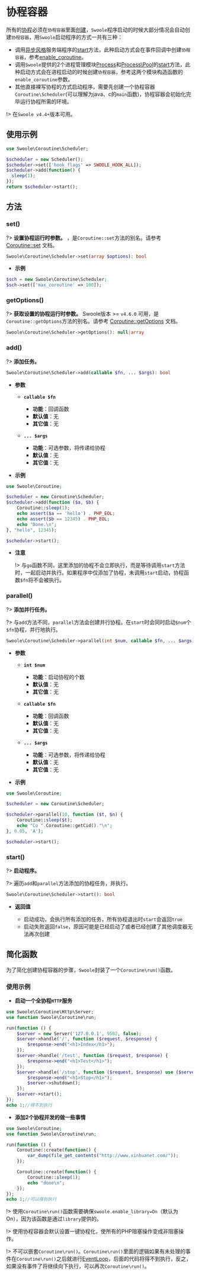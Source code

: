 # 协程容器

所有的[协程](/coroutine)必须在`协程容器`里面[创建](/coroutine/coroutine?id=create)，`Swoole`程序启动的时候大部分情况会自动创建`协程容器`，用`Swoole`启动程序的方式一共有三种：
   - 调用[异步风格](/server/init)服务端程序的[start](/server/methods?id=start)方法，此种启动方式会在事件回调中创建`协程容器`，参考[enable_coroutine](/server/setting?id=enable_coroutine)。
   - 调用`Swoole`提供的2个进程管理模块[Process](/process/process)和[Process\Pool](/process/process_pool)的[start](/process/process_pool?id=start)方法，此种启动方式会在进程启动的时候创建`协程容器`，参考这两个模块构造函数的`enable_coroutine`参数。
   - 其他直接裸写协程的方式启动程序，需要先创建一个协程容器`Coroutine\Scheduler`(可以理解为java、c的`main`函数)，协程容器会初始化完毕运行协程所需的环境。

!> 在`Swoole v4.4+`版本可用。

## 使用示例
```php
use Swoole\Coroutine\Scheduler;

$scheduler = new Scheduler();
$scheduler->set(['hook_flags' => SWOOLE_HOOK_ALL]);
$scheduler->add(function() {
  sleep(1);
});
return $scheduler->start();
```

## 方法

### set()

?> **设置协程运行时参数。** ，是`Coroutine::set`方法的别名。请参考 [Coroutine::set](/coroutine/coroutine?id=set) 文档。

```php
Swoole\Coroutine\Scheduler->set(array $options): bool
```

  * **示例**

```php
$sch = new Swoole\Coroutine\Scheduler;
$sch->set(['max_coroutine' => 100]);
```

### getOptions()

?> **获取设置的协程运行时参数。** Swoole版本 >= `v4.6.0` 可用，是`Coroutine::getOptions`方法的别名。请参考 [Coroutine::getOptions](/coroutine/coroutine?id=getoptions) 文档。

```php
Swoole\Coroutine\Scheduler->getOptions(): null|array
```

### add()

?> **添加任务。** 

```php
Swoole\Coroutine\Scheduler->add(callable $fn, ... $args): bool
```

  * **参数** 

    * **`callable $fn`**
      * **功能**：回调函数
      * **默认值**：无
      * **其它值**：无

    * **`... $args`**
      * **功能**：可选参数，将传递给协程
      * **默认值**：无
      * **其它值**：无

  * **示例**

```php
use Swoole\Coroutine;

$scheduler = new Coroutine\Scheduler;
$scheduler->add(function ($a, $b) {
    Coroutine::sleep(1);
    echo assert($a == 'hello') . PHP_EOL;
    echo assert($b == 12345) . PHP_EOL;
    echo "Done.\n";
}, "hello", 12345);

$scheduler->start();
```
  
  * **注意**

    !> 与`go`函数不同，这里添加的协程不会立即执行，而是等待调用`start`方法时，一起启动并执行。如果程序中仅添加了协程，未调用`start`启动，协程函数`$fn`将不会被执行。

### parallel()

?> **添加并行任务。** 

?> 与`add`方法不同，`parallel`方法会创建并行协程。在`start`时会同时启动`$num`个`$fn`协程，并行地执行。

```php
Swoole\Coroutine\Scheduler->parallel(int $num, callable $fn, ... $args): bool
```

  * **参数** 

    * **`int $num`**
      * **功能**：启动协程的个数
      * **默认值**：无
      * **其它值**：无

    * **`callable $fn`**
      * **功能**：回调函数
      * **默认值**：无
      * **其它值**：无

    * **`... $args`**
      * **功能**：可选参数，将传递给协程
      * **默认值**：无
      * **其它值**：无

  * **示例**

```php
use Swoole\Coroutine;

$scheduler = new Coroutine\Scheduler;

$scheduler->parallel(10, function ($t, $n) {
    Coroutine::sleep($t);
    echo "Co ".Coroutine::getCid()."\n";
}, 0.05, 'A');

$scheduler->start();
```

### start()

?> **启动程序。** 

?> 遍历`add`和`parallel`方法添加的协程任务，并执行。

```php
Swoole\Coroutine\Scheduler->start(): bool
```

  * **返回值**

    * 启动成功，会执行所有添加的任务，所有协程退出时`start`会返回`true`
    * 启动失败返回`false`，原因可能是已经启动了或者已经创建了其他调度器无法再次创建


## 简化函数
为了简化创建协程容器的步骤，`Swoole`封装了一个`Coroutine\run()`函数。

### 使用示例
* **启动一个全协程`HTTP`服务**

```php
use Swoole\Coroutine\Http\Server;
use function Swoole\Coroutine\run;

run(function () {
    $server = new Server('127.0.0.1', 9502, false);
    $server->handle('/', function ($request, $response) {
        $response->end("<h1>Index</h1>");
    });
    $server->handle('/test', function ($request, $response) {
        $response->end("<h1>Test</h1>");
    });
    $server->handle('/stop', function ($request, $response) use ($server) {
        $response->end("<h1>Stop</h1>");
        $server->shutdown();
    });
    $server->start();
});
echo 1;//得不到执行
```

* **添加2个协程并发的做一些事情**

```php
use Swoole\Coroutine;
use function Swoole\Coroutine\run;

run(function () {
    Coroutine::create(function() {
        var_dump(file_get_contents("http://www.xinhuanet.com/"));
    });

    Coroutine::create(function() {
        Coroutine::sleep(1);
        echo "done\n";
    });
});
echo 1;//可以得到执行
```

!> 使用`Coroutine\run()`函数需要确保`swoole.enable_library=On`（默认为On），因为该函数是通过`library`提供的。

!> 使用协程容器会默认设置一键协程化，使所有的PHP阻塞操作变成非阻塞操作。

!> 不可以嵌套`Coroutine\run()`。`Coroutine\run()`里面的逻辑如果有未处理的事件在`Coroutine\run()`之后就进行[EventLoop](learn?id=什么是eventloop)，后面的代码将得不到执行，反之，如果没有事件了将继续向下执行，可以再次`Coroutine\run()`。

